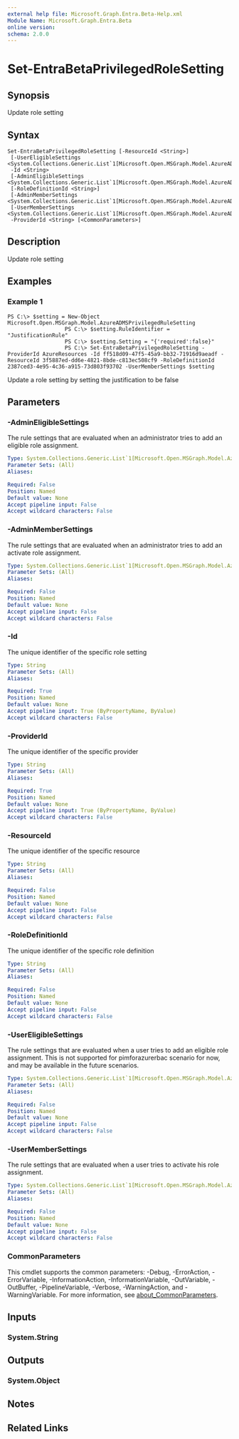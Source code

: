 ```yaml
---
external help file: Microsoft.Graph.Entra.Beta-Help.xml
Module Name: Microsoft.Graph.Entra.Beta
online version:
schema: 2.0.0
---
```


# Set-EntraBetaPrivilegedRoleSetting

## Synopsis
Update role setting

## Syntax

```
Set-EntraBetaPrivilegedRoleSetting [-ResourceId <String>]
 [-UserEligibleSettings <System.Collections.Generic.List`1[Microsoft.Open.MSGraph.Model.AzureADMSPrivilegedRuleSetting]>]
 -Id <String>
 [-AdminEligibleSettings <System.Collections.Generic.List`1[Microsoft.Open.MSGraph.Model.AzureADMSPrivilegedRuleSetting]>]
 [-RoleDefinitionId <String>]
 [-AdminMemberSettings <System.Collections.Generic.List`1[Microsoft.Open.MSGraph.Model.AzureADMSPrivilegedRuleSetting]>]
 [-UserMemberSettings <System.Collections.Generic.List`1[Microsoft.Open.MSGraph.Model.AzureADMSPrivilegedRuleSetting]>]
 -ProviderId <String> [<CommonParameters>]
```

## Description
Update role setting

## Examples

### Example 1
```
PS C:\> $setting = New-Object Microsoft.Open.MSGraph.Model.AzureADMSPrivilegedRuleSetting
				  PS C:\> $setting.RuleIdentifier = "JustificationRule"
				  PS C:\> $setting.Setting = "{'required':false}"
				  PS C:\> Set-EntraBetaPrivilegedRoleSetting -ProviderId AzureResources -Id ff518d09-47f5-45a9-bb32-71916d9aeadf -ResourceId 3f5887ed-dd6e-4821-8bde-c813ec508cf9 -RoleDefinitionId 2387ced3-4e95-4c36-a915-73d803f93702 -UserMemberSettings $setting
```

Update a role setting by setting the justification to be false

## Parameters

### -AdminEligibleSettings
The rule settings that are evaluated when an administrator tries to add an eligible role assignment.

```yaml
Type: System.Collections.Generic.List`1[Microsoft.Open.MSGraph.Model.AzureADMSPrivilegedRuleSetting]
Parameter Sets: (All)
Aliases:

Required: False
Position: Named
Default value: None
Accept pipeline input: False
Accept wildcard characters: False
```

### -AdminMemberSettings
The rule settings that are evaluated when an administrator tries to add an activate role assignment.

```yaml
Type: System.Collections.Generic.List`1[Microsoft.Open.MSGraph.Model.AzureADMSPrivilegedRuleSetting]
Parameter Sets: (All)
Aliases:

Required: False
Position: Named
Default value: None
Accept pipeline input: False
Accept wildcard characters: False
```

### -Id
The unique identifier of the specific role setting

```yaml
Type: String
Parameter Sets: (All)
Aliases:

Required: True
Position: Named
Default value: None
Accept pipeline input: True (ByPropertyName, ByValue)
Accept wildcard characters: False
```

### -ProviderId
The unique identifier of the specific provider

```yaml
Type: String
Parameter Sets: (All)
Aliases:

Required: True
Position: Named
Default value: None
Accept pipeline input: True (ByPropertyName, ByValue)
Accept wildcard characters: False
```

### -ResourceId
The unique identifier of the specific resource

```yaml
Type: String
Parameter Sets: (All)
Aliases:

Required: False
Position: Named
Default value: None
Accept pipeline input: False
Accept wildcard characters: False
```

### -RoleDefinitionId
The unique identifier of the specific role definition

```yaml
Type: String
Parameter Sets: (All)
Aliases:

Required: False
Position: Named
Default value: None
Accept pipeline input: False
Accept wildcard characters: False
```

### -UserEligibleSettings
The rule settings that are evaluated when a user tries to add an eligible role assignment.
This is not supported for pimforazurerbac scenario for now, and may be available in the future scenarios.

```yaml
Type: System.Collections.Generic.List`1[Microsoft.Open.MSGraph.Model.AzureADMSPrivilegedRuleSetting]
Parameter Sets: (All)
Aliases:

Required: False
Position: Named
Default value: None
Accept pipeline input: False
Accept wildcard characters: False
```

### -UserMemberSettings
The rule settings that are evaluated when a user tries to activate his role assignment.

```yaml
Type: System.Collections.Generic.List`1[Microsoft.Open.MSGraph.Model.AzureADMSPrivilegedRuleSetting]
Parameter Sets: (All)
Aliases:

Required: False
Position: Named
Default value: None
Accept pipeline input: False
Accept wildcard characters: False
```

### CommonParameters
This cmdlet supports the common parameters: -Debug, -ErrorAction, -ErrorVariable, -InformationAction, -InformationVariable, -OutVariable, -OutBuffer, -PipelineVariable, -Verbose, -WarningAction, and -WarningVariable. For more information, see [about_CommonParameters](https://go.microsoft.com/fwlink/?LinkID=113216).

## Inputs

### System.String
## Outputs

### System.Object
## Notes

## Related Links
